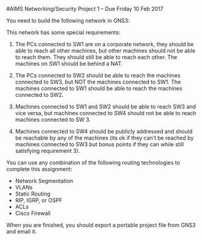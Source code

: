 #AIMS Networking/Security Project 1 – Due Friday 10 Feb 2017

You need to build the following network in GNS3:




This network has some special requirements:

1. The PCs connected to SW1 are on a corporate network, they should be able to reach all other machines, but other machines should not be able to reach them.  They should still be able to reach each other.  The machines on SW1 should be behind a NAT.

2. The PCs connected to SW2 should be able to reach the machines connected to SW3, but NOT the machines connected to SW1.  The machines connected to SW1 should be able to reach the machines connected to SW2.

3. Machines connected to SW1 and SW2 should be able to reach SW3 and vice versa, but machines connected to SW4 should not be able to reach machines connected to SW 3.

4. Machines connected to SW4 should be publicly addressed and should be reachable by any of the machines (its ok if they can’t be reached by machines connected to SW3 but bonus points if they can while still satisfying requirement 3).

You can use any combination of the following routing technologies to complete this assignment:
- Network Segmentation
- VLANs
- Static Routing
- RIP, IGRP, or OSPF
- ACLs
- Cisco Firewall

When you are finished, you should export a portable project file from GNS3 and email it.
